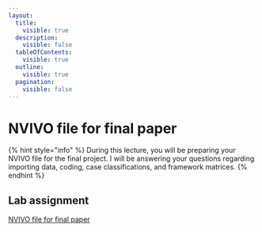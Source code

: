 ```yaml
---
layout:
  title:
    visible: true
  description:
    visible: false
  tableOfContents:
    visible: true
  outline:
    visible: true
  pagination:
    visible: false
---
```


# NVIVO file for final paper

{% hint style="info" %}
During this lecture, you will be preparing your NVIVO file for the final project. I will be answering your questions regarding importing data, coding, case classifications, and framework matrices.
{% endhint %}

## Lab assignment

[NVIVO file for final paper](https://docs.google.com/document/d/18fhtOVyKLcEcUBNBQrJs62-hj9gjEmUn?rtpof=true\&usp=drive_fs)



